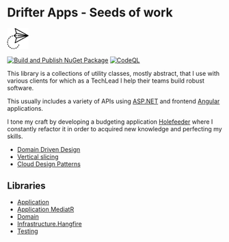 # Drifter Apps - Seeds of work

<img alt='paper plane icons' src='./icon.svg' height='10%' width='10%'>

[![Build and Publish NuGet Package](https://github.com/patmoreau/drifterapps-seed-work/actions/workflows/ci-cd.yaml/badge.svg)](https://github.com/patmoreau/drifterapps-seed-work/actions/workflows/ci-cd.yaml) [![CodeQL](https://github.com/patmoreau/drifterapps-seed-work/actions/workflows/codeql-analysis.yml/badge.svg)](https://github.com/patmoreau/drifterapps-seed-work/actions/workflows/codeql-analysis.yml)

This library is a collections of utility classes, mostly abstract, that I use with various clients for which as a
TechLead I help their teams build robust software.

This usually includes a variety of APIs using [ASP.NET](https://dotnet.microsoft.com/en-us/apps/aspnet) and
frontend [Angular](https://angular.io/) applications.

I tone my craft by developing a budgeting application [Holefeeder](https://github.com/patmoreau/Holefeeder) where I
constantly refactor it in order to acquired new knowledge and perfecting my skills.

- [Domain Driven Design](https://martinfowler.com/tags/domain%20driven%20design.html)
- [Vertical slicing](https://jimmybogard.com/vertical-slice-architecture/)
- [Cloud Design Patterns](https://docs.microsoft.com/en-us/azure/architecture/patterns/)

## Libraries

- [Application](./src/Application/README.md)
- [Application MediatR](./src/Application.Mediatr/README.md)
- [Domain](./src/Domain/README.md)
- [Infrastructure.Hangfire](./src/Infrastructure.Hangfire/README.md)
- [Testing](./src/Testing/README.md)

